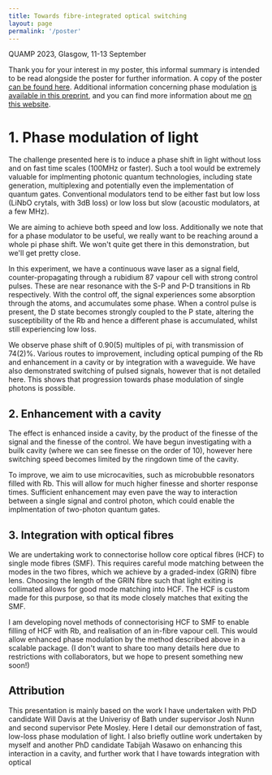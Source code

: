 ```yaml
---
title: Towards fibre-integrated optical switching 
layout: page
permalink: '/poster'
---
```


QUAMP 2023, Glasgow, 11-13 September

Thank you for your interest in my poster, this informal summary is intended to be read alongside the poster
for further information. A copy of the poster [can be found
here](files/posters/2023_QUAMP.pdf). Additional information concerning phase
modulation [is available in this preprint](/), and you can find more information about me
[on this website](/index.html).

# 1. Phase modulation of light

The challenge presented here is to induce a phase shift in light without loss
and on fast time scales (100MHz or faster). Such a tool would be extremely
valuable for implmenting photonic quantum technologies, including state
generation, multiplexing and potentially even the implementation of quantum
gates. Conventional modulators tend to be either fast but low loss (LiNbO
crytals, with 3dB loss) or low loss but slow (acoustic modulators, at a few
MHz).

We are aiming to achieve both speed and low loss. Additionally we note that
for a phase modulator to be useful, we really want to be reaching around a
whole pi phase shift. We won't quite get there in this demonstration, but we'll
get pretty close.

In this experiment, we have a continuous wave laser as a signal field,
counter-propagating through a rubidium 87 vapour cell with strong control pulses.
These are near resonance with the S-P and P-D transitions in Rb respectively.
With the control off, the signal experiences some absorption through the atoms,
and accumulates some phase. When a control pulse is present, the D state
becomes strongly coupled to the P state, altering the susceptibility of the Rb
and hence a different phase is accumulated, whilst still experiencing low loss.

We observe phase shift of 0.90(5) multiples of pi, with transmission of 74(2)%.
Various routes to improvement, including optical pumping of the Rb and
enhancement in a cavity or by integration with a waveguide.
We have also demonstrated switching of pulsed signals, however that is not
detailed here. This shows that progression towards phase modulation of single
photons is possible.

## 2. Enhancement with a cavity

The effect is enhanced inside a cavity, by the product of the finesse of the
signal and the finesse of the control. We have begun investigating with a builk
cavity (where we can see finesse on the order of 10), however here switching
speed becomes limited by the ringdown time of the cavity.

To improve, we aim to use microcavities, such as microbubble resonators filled
with Rb. This will allow for much higher finesse and shorter response times.
Sufficient enhancement may even pave the way to interaction between a single
signal and control photon, which could enable the implmentation of two-photon
quantum gates.

## 3. Integration with optical fibres

We are undertaking work to connectorise hollow core optical fibres (HCF) to single
mode fibres (SMF). This requires careful mode matching between the modes in the
two fibres, which we achieve by a graded-index (GRIN) fibre lens. Choosing the
length of the GRIN fibre such that light exiting is collimated allows for good
mode matching into HCF. The HCF is custom made for this purpose, so that its
mode closely matches that exiting the SMF.

I am developing novel methods of connectorising HCF to SMF to enable filling of
HCF with Rb, and realisation of an in-fibre vapour cell. This would allow
enhanced phase modulation by the method described above in a scalable package.
(I don't want to share too many details here due to restrictions with
collaborators, but we hope to present something new soon!)

## Attribution

This presentation is mainly based on the work I have undertaken with PhD
candidate Will Davis at the Univerisy of Bath under supervisor Josh Nunn and
second supervisor Pete Mosley. Here I detail our demonstration of fast,
low-loss phase modulation of light. I also briefly outline work undertaken by
myself and another PhD candidate Tabijah Wasawo on enhancing this interaction
in a cavity, and further work that I have towards integration with optical
